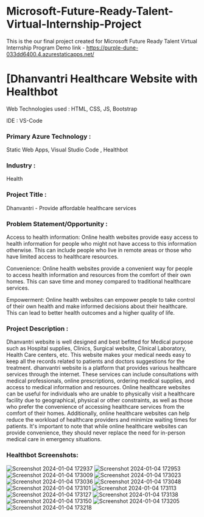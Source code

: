 # Microsoft-Future-Ready-Talent-Virtual-Internship-Project

This is the our final project created for Microsoft Future Ready Talent Virtual Internship Program
Demo link - https://purple-dune-033dd6400.4.azurestaticapps.net/

# [Dhanvantri Healthcare Website with Healthbot

Web Technologies used : HTML, CSS, JS, Bootstrap

IDE : VS-Code

### Primary Azure Technology :
Static Web Apps, Visual Studio Code , Healthbot

### Industry :
Health

### Project Title :
Dhanvantri - Provide affordable healthcare services

### Problem Statement/Opportunity :
Access to health information: Online health websites provide easy access to health information for people who might not have access to this information otherwise. This can include people who live in remote areas or those who have limited access to healthcare resources.

Convenience: Online health websites provide a convenient way for people to access health information and resources from the comfort of their own homes. This can save time and money compared to traditional healthcare services.

Empowerment: Online health websites can empower people to take control of their own health and make informed decisions about their healthcare. This can lead to better health outcomes and a higher quality of life.

### Project Description :
Dhanvantri website is well designed and best befitted for Medical purpose such as Hospital supplies, Clinics, Surgical website, Clinical Laboratory, Health Care centers, etc.
This website makes your medical needs easy to keep all the records related to patients and doctors suggestions for the treatment.
dhanvantri website is a platform that provides various healthcare services through the internet. These services can include consultations with medical professionals, online prescriptions, ordering medical supplies, and access to medical information and resources. Online healthcare websites can be useful for individuals who are unable to physically visit a healthcare facility due to geographical, physical or other constraints, as well as those who prefer the convenience of accessing healthcare services from the comfort of their homes. Additionally, online healthcare websites can help reduce the workload of healthcare providers and minimize waiting times for patients. It's important to note that while online healthcare websites can provide convenience, they should never replace the need for in-person medical care in emergency situations.




### Healthbot Screenshots:
![Screenshot 2024-01-04 172937](https://github.com/athrvadeshmukh/Microsoft-Future-Ready-Talent-Internship-Project/assets/112002659/df47b580-0151-4ef6-94e5-55807b2aa38a)
![Screenshot 2024-01-04 172953](https://github.com/athrvadeshmukh/Microsoft-Future-Ready-Talent-Internship-Project/assets/112002659/6f817a5f-fa72-4fab-8583-36d9cf3a99cb)
![Screenshot 2024-01-04 173009](https://github.com/athrvadeshmukh/Microsoft-Future-Ready-Talent-Internship-Project/assets/112002659/7cc61197-a1f2-40ec-9509-1a2f20179486)
![Screenshot 2024-01-04 173023](https://github.com/athrvadeshmukh/Microsoft-Future-Ready-Talent-Internship-Project/assets/112002659/63bcc6ba-03fe-4563-8bd1-8dcc65dd4648)
![Screenshot 2024-01-04 173036](https://github.com/athrvadeshmukh/Microsoft-Future-Ready-Talent-Internship-Project/assets/112002659/5a84ecef-aff4-4477-87ab-d973bc6e7e9b)
![Screenshot 2024-01-04 173048](https://github.com/athrvadeshmukh/Microsoft-Future-Ready-Talent-Internship-Project/assets/112002659/51256ef3-fb3f-4fb2-8cb7-cf8332c02e9c)
![Screenshot 2024-01-04 173101](https://github.com/athrvadeshmukh/Microsoft-Future-Ready-Talent-Internship-Project/assets/112002659/7bc54cb2-fd84-4a02-8aa3-28a7a52ee903)
![Screenshot 2024-01-04 173113](https://github.com/athrvadeshmukh/Microsoft-Future-Ready-Talent-Internship-Project/assets/112002659/53c22dff-c062-4bfd-9384-7ec6ba9d054e)
![Screenshot 2024-01-04 173127](https://github.com/athrvadeshmukh/Microsoft-Future-Ready-Talent-Internship-Project/assets/112002659/0bb49add-c558-4eea-ad77-5219379b3357)
![Screenshot 2024-01-04 173138](https://github.com/athrvadeshmukh/Microsoft-Future-Ready-Talent-Internship-Project/assets/112002659/17ecc68b-6e8a-4020-8e74-dccb9d350dd3)
![Screenshot 2024-01-04 173150](https://github.com/athrvadeshmukh/Microsoft-Future-Ready-Talent-Internship-Project/assets/112002659/786388a5-5777-4219-8c7a-fbde737467b3)
![Screenshot 2024-01-04 173205](https://github.com/athrvadeshmukh/Microsoft-Future-Ready-Talent-Internship-Project/assets/112002659/f1b3b704-612a-4e4e-8534-91d30480d044)
![Screenshot 2024-01-04 173218](https://github.com/athrvadeshmukh/Microsoft-Future-Ready-Talent-Internship-Project/assets/112002659/91144a02-8b61-4ffb-9ab6-2655742707fe)






